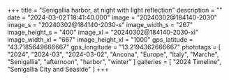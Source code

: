 +++
title = "Senigallia harbor, at night with light reflection"
description = ""
date = "2024-03-02T18:41:40.000"
image = "20240302@184140-2030"
image_s = "20240302@184140-2030-s"
image_width_s = "267"
image_height_s = "400"
image_xl = "20240302@184140-2030-xl"
image_width_xl = "667"
image_height_xl = "1000"
gps_latitude = "43.7185649666667"
gps_longitude = "13.2194362666667"
phototags = [ "2024", "2024-03", "2024-03-02", "Ancona", "Europe", "Italy", "Marche", "Senigallia", "afternoon", "harbor", "winter" ]
galleries = [ "2024 Timeline", "Senigallia City and Seaside" ]
+++

